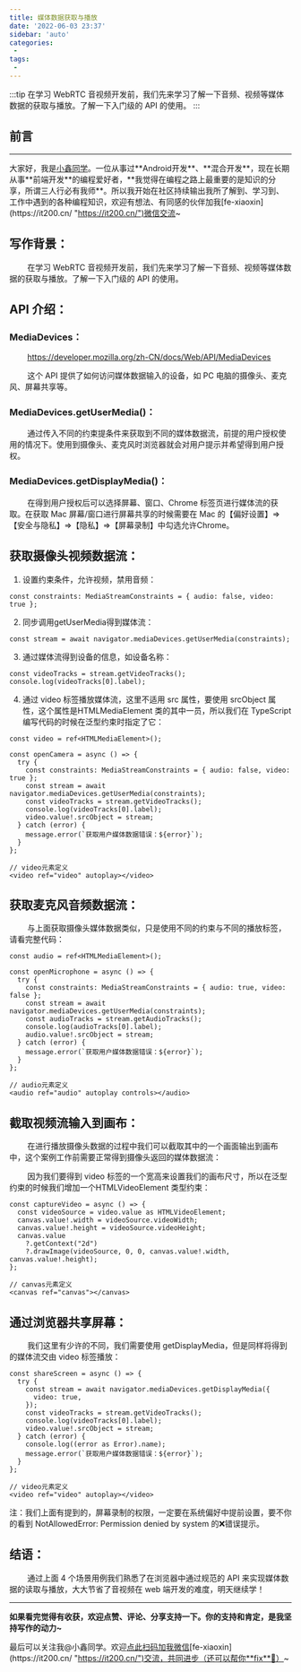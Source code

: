 ```yaml
---
title: 媒体数据获取与播放
date: '2022-06-03 23:37'
sidebar: 'auto'
categories:
 - 
tags:
 - 
---
```


:::tip
在学习 WebRTC 音视频开发前，我们先来学习了解一下音频、视频等媒体数据的获取与播放。了解一下入门级的 API 的使用。
:::

<!-- more -->

## 前言
------

大家好，我是[小鑫同学](https://it200.cn/ "https://it200.cn/")。一位从事过**Android开发**、**混合开发**，现在长期从事**前端开发**的编程爱好者，**我觉得在编程之路上最重要的是知识的分享，所谓三人行必有我师**。所以我开始在社区持续输出我所了解到、学习到、工作中遇到的各种编程知识，欢迎有想法、有同感的伙伴加我[fe-xiaoxin](https://it200.cn/ "https://it200.cn/")微信交流~

## 写作背景：

&ensp;&ensp;&ensp;&ensp; 在学习 WebRTC 音视频开发前，我们先来学习了解一下音频、视频等媒体数据的获取与播放。了解一下入门级的 API 的使用。

## API 介绍：

### MediaDevices：

&ensp;&ensp;&ensp;&ensp; <https://developer.mozilla.org/zh-CN/docs/Web/API/MediaDevices>

&ensp;&ensp;&ensp;&ensp; 这个 API 提供了如何访问媒体数据输入的设备，如 PC 电脑的摄像头、麦克风、屏幕共享等。

### MediaDevices.getUserMedia()：

&ensp;&ensp;&ensp;&ensp; 通过传入不同的约束提条件来获取到不同的媒体数据流，前提的用户授权使用的情况下。使用到摄像头、麦克风时浏览器就会对用户提示并希望得到用户授权。

### MediaDevices.getDisplayMedia()：

&ensp;&ensp;&ensp;&ensp; 在得到用户授权后可以选择屏幕、窗口、Chrome 标签页进行媒体流的获取。在获取 Mac 屏幕/窗口进行屏幕共享的时候需要在 Mac 的【偏好设置】=>【安全与隐私】=>【隐私】=>【屏幕录制】中勾选允许Chrome。

## 获取摄像头视频数据流：

1.  设置约束条件，允许视频，禁用音频：

```
const constraints: MediaStreamConstraints = { audio: false, video: true };
```

2.  同步调用getUserMedia得到媒体流：

```
const stream = await navigator.mediaDevices.getUserMedia(constraints);
```

3.  通过媒体流得到设备的信息，如设备名称：

```
const videoTracks = stream.getVideoTracks();
console.log(videoTracks[0].label);
```

4.  通过 video 标签播放媒体流，这里不适用 src 属性，要使用 srcObject 属性，这个属性是HTMLMediaElement 类的其中一员，所以我们在 TypeScript 编写代码的时候在泛型约束时指定了它：

```
const video = ref<HTMLMediaElement>();

const openCamera = async () => {
  try {
    const constraints: MediaStreamConstraints = { audio: false, video: true };
    const stream = await navigator.mediaDevices.getUserMedia(constraints);
    const videoTracks = stream.getVideoTracks();
    console.log(videoTracks[0].label);
    video.value!.srcObject = stream;
  } catch (error) {
    message.error(`获取用户媒体数据错误：${error}`);
  }
};

// video元素定义
<video ref="video" autoplay></video>
```

## 获取麦克风音频数据流：

&ensp;&ensp;&ensp;&ensp; 与上面获取摄像头媒体数据类似，只是使用不同的约束与不同的播放标签，请看完整代码：

```
const audio = ref<HTMLMediaElement>();

const openMicrophone = async () => {
  try {
    const constraints: MediaStreamConstraints = { audio: true, video: false };
    const stream = await navigator.mediaDevices.getUserMedia(constraints);
    const audioTracks = stream.getAudioTracks();
    console.log(audioTracks[0].label);
    audio.value!.srcObject = stream;
  } catch (error) {
    message.error(`获取用户媒体数据错误：${error}`);
  }
};

// audio元素定义
<audio ref="audio" autoplay controls></audio>
```

## 截取视频流输入到画布：

&ensp;&ensp;&ensp;&ensp; 在进行播放摄像头数据的过程中我们可以截取其中的一个画面输出到画布中，这个案例工作前需要正常得到摄像头返回的媒体数据流：

&ensp;&ensp;&ensp;&ensp; 因为我们要得到 video 标签的一个宽高来设置我们的画布尺寸，所以在泛型约束的时候我们增加一个HTMLVideoElement 类型约束：

```
const captureVideo = async () => {
  const videoSource = video.value as HTMLVideoElement;
  canvas.value!.width = videoSource.videoWidth;
  canvas.value!.height = videoSource.videoHeight;
  canvas.value
    ?.getContext("2d")
    ?.drawImage(videoSource, 0, 0, canvas.value!.width, canvas.value!.height);
};

// canvas元素定义
<canvas ref="canvas"></canvas>
```

## 通过浏览器共享屏幕：

&ensp;&ensp;&ensp;&ensp; 我们这里有少许的不同，我们需要使用 getDisplayMedia，但是同样将得到的媒体流交由 video 标签播放：

```
const shareScreen = async () => {
  try {
    const stream = await navigator.mediaDevices.getDisplayMedia({
      video: true,
    });
    const videoTracks = stream.getVideoTracks();
    console.log(videoTracks[0].label);
    video.value!.srcObject = stream;
  } catch (error) {
    console.log((error as Error).name);
    message.error(`获取用户媒体数据错误：${error}`);
  }
};

// video元素定义
<video ref="video" autoplay></video>
```

注：我们上面有提到的，屏幕录制的权限，一定要在系统偏好中提前设置，要不你的看到 NotAllowedError: Permission denied by system 的❌错误提示。

## 结语：

&ensp;&ensp;&ensp;&ensp; 通过上面 4 个场景用例我们熟悉了在浏览器中通过规范的 API 来实现媒体数据的读取与播放，大大节省了音视频在 web 端开发的难度，明天继续学！

* * *

**如果看完觉得有收获，欢迎点赞、评论、分享支持一下。你的支持和肯定，是我坚持写作的动力~**

最后可以关注我@小鑫同学。欢迎[点此扫码加我微信](https://it200.cn/ "https://it200.cn/")[fe-xiaoxin](https://it200.cn/ "https://it200.cn/")交流，共同进步（还可以帮你**fix**🐛）~